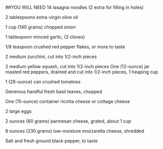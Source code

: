 ##YOU WILL NEED
14 lasagna noodles (2 extra for filling in holes)

2 tablespoons extra-virgin olive oil

1 cup (140 grams) chopped onion

1 tablespoon minced garlic, (3 cloves)

1/8 teaspoon crushed red pepper flakes, or more to taste

2 medium zucchini, cut into 1/2-inch pieces

2 medium yellow squash, cut into 1/2-inch pieces
One (12-ounce) jar roasted red peppers, drained and cut into 1/2-inch pieces, 1 heaping cup

1 (28-ounce) can crushed tomatoes

Generous handful fresh basil leaves, chopped

One (15-ounce) container ricotta cheese or cottage cheese

2 large eggs

2 ounces (60 grams) parmesan cheese, grated, about 1 cup

8 ounces (230 grams) low-moisture mozzarella cheese, shredded

Salt and fresh ground black pepper, to taste